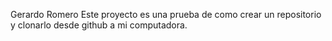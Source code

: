 Gerardo Romero
Este proyecto es una prueba de como crear un repositorio y clonarlo desde github a mi computadora.
